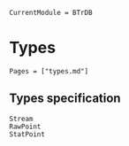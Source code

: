 
```@meta
CurrentModule = BTrDB
```

# Types

```@index
Pages = ["types.md"]
```

## Types specification

```@docs
Stream
RawPoint
StatPoint
```